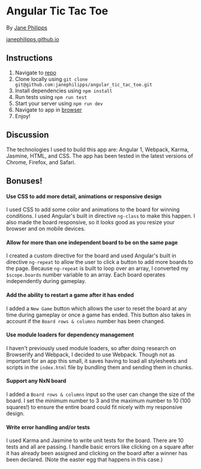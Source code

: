 # Angular Tic Tac Toe

By [Jane Philipps](mailto:jane.philipps@gmail.com)

[janephilipps.github.io](http://janephilipps.github.io)

## Instructions

1. Navigate to [repo](https://github.com/janephilipps/angular_tic_tac_toe)
2. Clone locally using `git clone git@github.com:janephilipps/angular_tic_tac_toe.git`
3. Install dependencies using `npm install`
4. Run tests using `npm run test`
5. Start your server using `npm run dev`
6. Navigate to app in [browser](http://localhost:8080)
7. Enjoy!


## Discussion

The technologies I used to build this app are: Angular 1, Webpack, Karma, Jasmine, HTML, and CSS.  The app has been tested in the latest versions of Chrome, Firefox, and Safari.

## Bonuses!

#### Use CSS to add more detail, animations or responsive design

I used CSS to add some color and animations to the board for winning conditions. I used Angular's built in directive `ng-class` to make this happen. I also made the board responsive, so it looks good as you resize your browser and on mobile devices.

#### Allow for more than one independent board to be on the same page

I created a custom directive for the board and used Angular's built in directive `ng-repeat` to allow the user to click a button to add more boards to the page. Because `ng-repeat` is built to loop over an array, I converted my `$scope.boards` number variable to an array. Each board operates independently during gameplay.

#### Add the ability to restart a game after it has ended

I added a `New Game` button which allows the user to reset the board at any time during gameplay or once a game has ended. This button also takes in account if the `Board rows & columns` number has been changed.

#### Use module loaders for dependency management

I haven't previously used module loaders, so after doing research on Browserify and Webpack, I decided to use Webpack. Though not as important for an app this small, it saves having to load all stylesheets and scripts in the `index.html` file by bundling them and sending them in chunks.

#### Support any NxN board

I added a `Board rows & columns` input so the user can change the size of the board. I set the minimum number to 3 and the maximum number to 10 (100 squares!) to ensure the entire board could fit nicely with my responsive design.

#### Write error handling and/or tests

I used Karma and Jasmine to write unit tests for the board. There are 10 tests and all are passing. I handle basic errors like clicking on a square after it has already been assigned and clicking on the board after a winner has been declared. (Note the easter egg that happens in this case.)





